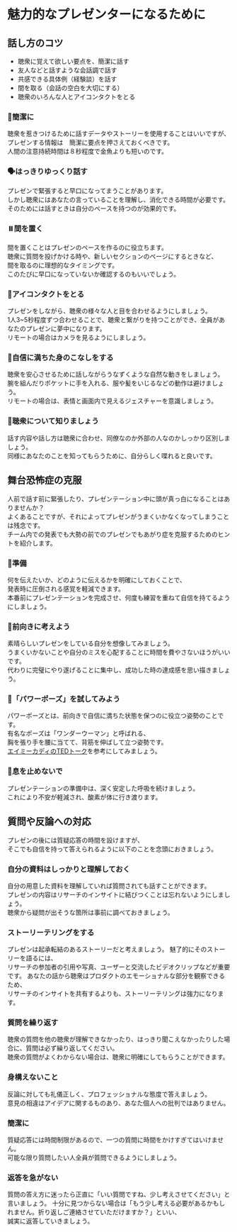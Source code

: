 # 魅力的なプレゼンターになるために

## 話し方のコツ
- 聴衆に覚えて欲しい要点を、簡潔に話す
- 友人などと話すような会話調で話す
- 共感できる具体例（経験談）を話す
- 間を取る（会話の空白を大切にする）
- 聴衆のいろんな人とアイコンタクトをとる

### 🐠簡潔に
聴衆を惹きつけるために話すデータやストーリーを使用することはいいですが、  
プレゼンする情報は　簡潔に要点を押さえておくべきです。  
人間の注意持続時間は８秒程度で金魚よりも短いのです。  

### 🗣️はっきりゆっくり話す
プレゼンで緊張すると早口になってまうことがあります。  
しかし聴衆にはあなたの言っていることを理解し、消化できる時間が必要です。  
そのためには話すときは自分のペースを持つのが効果的です。  

### ⏸️間を置く
間を置くことはプレゼンのペースを作るのに役立ちます。  
聴衆に質問を投げかける時や、新しいセクションのページにするときなど、  
間を取るのに理想的なタイミングです。  
このたびに早口になっていないか確認するのもいいでしょう。  

### 👀アイコンタクトをとる
プレゼンをしながら、聴衆の様々な人と目を合わせるようにしましょう。  
1人3~5秒程度ずつ合わせることで、聴衆と繋がりを持つことができ、全員があなたのプレゼンに夢中になります。  
リモートの場合はカメラを見るようにしましょう。

### 💪自信に満ちた身のこなしをする
聴衆を安心させるために話しながらうなずくような自然な動きをしましょう。  
腕を組んだりポケットに手を入れる、服や髪をいじるなどの動作は避けましょう。  
リモートの場合は、表情と画面内で見えるジェスチャーを意識しましょう。  

### 👥聴衆について知りましょう
話す内容や話し方は聴衆に合わせ、同僚なのか外部の人なのかしっかり区別しましょう。  
同様にあなたのことを知ってもらうために、自分らしく喋れると良いです。

## 舞台恐怖症の克服
人前で話す前に緊張したり、プレゼンテーション中に頭が真っ白になることはありませんか？  
よくあることですが、それによってプレゼンがうまくいかなくなってしまうことは残念です。  
チーム内での発表でも大勢の前でのプレゼンでもあがり症を克服するためのヒントを紹介します。


### 📝準備
何を伝えたいか、どのように伝えるかを明確にしておくことで、  
発表時に圧倒される感覚を軽減できます。  
本番前にプレゼンテーションを完成させ、何度も練習を重ねて自信を持てるようにしましょう。  

### 🧠前向きに考えよう
素晴らしいプレゼンをしている自分を想像してみましょう。  
うまくいかないことや自分のミスを心配することに時間を費やさないほうがいいです。  
代わりに完璧にやり遂げることに集中し、成功した時の達成感を思い描きましょう。  

### 🦸「パワーポーズ」を試してみよう
パワーポーズとは、前向きで自信に満ちた状態を保つのに役立つ姿勢のことです。  
有名なポーズは「ワンダーウーマン」と呼ばれる、  
胸を張り手を腰に当てて、背筋を伸ばして立つ姿勢です。  
[エイミーカディのTEDトーク](https://www.youtube.com/watch?v=H805EbLS4AY)を参考にしてみましょう。

### 🧘息を止めないで
プレゼンテーションの準備中は、深く安定した呼吸を続けましょう。  
これにより不安が軽減され、酸素が体に行き渡ります。

## 質問や反論への対応
プレゼンの後には質疑応答の時間を設けますが、  
そこでも自信を持って答えられるように以下のことを念頭におきましょう。  

### 自分の資料はしっかりと理解しておく
自分の用意した資料を理解していれば質問されても話すことができます。  
プレゼンの内容はリサーチのインサイトに結びつくことは忘れないようにしましょう。  
聴衆から疑問が出そうな箇所は事前に調べておきましょう。  

### ストーリーテリングをする
プレゼンは起承転結のあるストーリーだと考えましょう。
魅了的にそのストーリーを語るには、  
リサーチの参加者の引用や写真、ユーザーと交流したビデオクリップなどが重要です。
あなたの話から聴衆はプロダクトのエモーショナルな部分を観察できるため、  
リサーチのインサイトを共有するよりも、ストーリーテリングは強力になります。

### 質問を繰り返す  
聴衆の質問を他の聴衆が理解できなかったり、はっきり聞こえなかったりした場合に、質問は必ず繰り返してください。  
聴衆の質問がよくわからない場合は、聴衆に明確にしてもらうことができます。

### 身構えないこと
反論に対しても礼儀正しく、プロフェッショナルな態度で答えましょう。  
意見の相違はアイデアに関するものあり、あなた個人への批判ではありません。  

### 簡潔に
質疑応答には時間制限があるので、一つの質問に時間をかけすぎてはいけません。  
可能な限り質問したい人全員が質問できるようにしましょう。  

### 返答を急がない
質問の答え方に迷ったら正直に「いい質問ですね、少し考えさせてください」と言いましょう。
十分に見つからない場合は「もう少し考える必要があるかもしれません。折り返しご連絡させていただけますか？」といい、  
誠実に返答していきましょう。  
